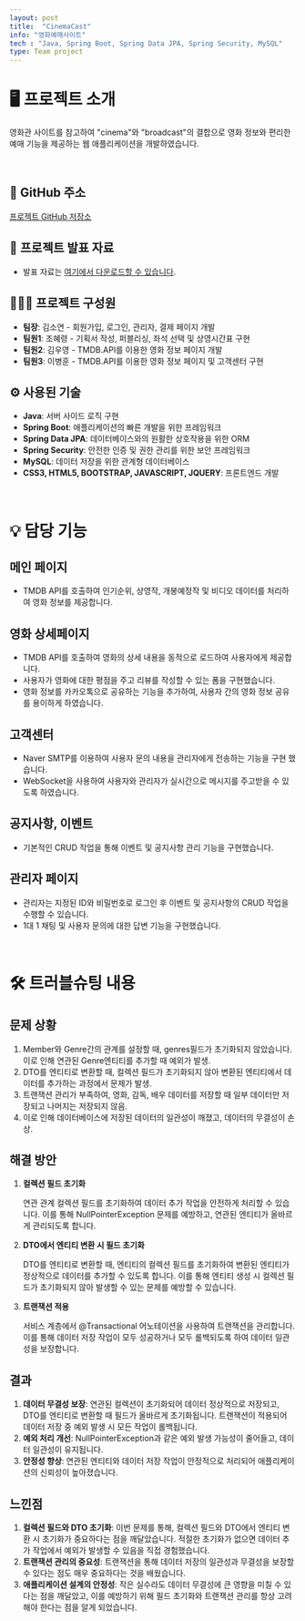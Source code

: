 ```yaml
---
layout: post
title:  "CinemaCast"
info: "영화예매사이트"
tech : "Java, Spring Boot, Spring Data JPA, Spring Security, MySQL"
type: Team project
---
```


# 🖥️ 프로젝트 소개
영화관 사이트를 참고하여 "cinema"와 "broadcast"의 결합으로 영화 정보와 편리한 예매 기능을 제공하는 웹 애플리케이션을 개발하였습니다.

<br/>

## 🔗 GitHub 주소
[프로젝트 GitHub 저장소](https://github.com/qudgns8883/CINEMACAST)

## 📄 프로젝트 발표 자료
- 발표 자료는 [여기에서 다운로드할 수 있습니다](https://docs.google.com/presentation/d/1Ua3kVJtuOFLrB7LKAKkkmn6AiUeTZ_L_/edit?usp=drive_link&ouid=104385299162078736648&rtpof=true&sd=true).

## 👨‍👩‍👦 프로젝트 구성원
- **팀장**: 김소연 - 회원가입, 로그인, 관리자, 결제 페이지 개발
- **팀원1**: 조혜령 - 기획서 작성, 퍼블리싱, 좌석 선택 및 상영시간표 구현
- **팀원2**: 김우영 - TMDB.API를 이용한 영화 정보 페이지 개발
- **팀원3**: 이병훈 - TMDB.API를 이용한 영화 정보 페이지 및 고객센터 구현

## ⚙️ 사용된 기술
- **Java**: 서버 사이드 로직 구현
- **Spring Boot**: 애플리케이션의 빠른 개발을 위한 프레임워크
- **Spring Data JPA**: 데이터베이스와의 원활한 상호작용을 위한 ORM
- **Spring Security**: 안전한 인증 및 권한 관리를 위한 보안 프레임워크
- **MySQL**: 데이터 저장을 위한 관계형 데이터베이스
- **CSS3, HTML5, BOOTSTRAP, JAVASCRIPT, JQUERY**: 프론트엔드 개발

<br/>

# 💡 담당 기능

## 메인 페이지
- TMDB API를 호출하여 인기순위, 상영작, 개봉예정작 및 비디오 데이터를 처리하여 영화 정보를 제공합니다.

## 영화 상세페이지
 - TMDB API를 호출하여 영화의 상세 내용을 동적으로 로드하여 사용자에게 제공합니다.
 - 사용자가 영화에 대한 평점을 주고 리뷰를 작성할 수 있는 폼을 구현했습니다.
 - 영화 정보를 카카오톡으로 공유하는 기능을 추가하여, 사용자 간의 영화 정보 공유를 용이하게 하였습니다.

## 고객센터
-  Naver SMTP를 이용하여 사용자 문의 내용을 관리자에게 전송하는 기능을 구현 했습니다.
-  WebSocket을 사용하여 사용자와 관리자가 실시간으로 메시지를 주고받을 수 있도록 하였습니다.

## 공지사항, 이벤트
- 기본적인 CRUD 작업을 통해 이벤트 및 공지사항 관리 기능을 구현했습니다.

## 관리자 페이지
- 관리자는 지정된 ID와 비밀번호로 로그인 후 이벤트 및 공지사항의 CRUD 작업을 수행할 수 있습니다.
- 1대 1 채팅 및 사용자 문의에 대한 답변 기능을 구현했습니다.
<br/>

# 🛠️ 트러블슈팅 내용

## 문제 상황

1. Member와  Genre간의 관계를 설정할 때, genres필드가 초기화되지 않았습니다. 이로 인해 연관된 Genre엔티티를 추가할 때 예외가 발생.
2. DTO를 엔티티로 변환할 때, 컬렉션 필드가 초기화되지 않아 변환된 엔티티에서 데이터를 추가하는 과정에서 문제가 발생.
3. 트랜잭션 관리가 부족하여, 영화, 감독, 배우 데이터를 저장할 때 일부 데이터만 저장되고 나머지는 저장되지 않음.
4. 이로 인해 데이터베이스에 저장된 데이터의 일관성이 깨졌고, 데이터의 무결성이 손상.


## 해결 방안

1. **컬렉션 필드 초기화**

   연관 관계 컬렉션 필드를 초기화하여 데이터 추가 작업을 안전하게 처리할 수 있습니다. 이를 통해 NullPointerException 문제를 예방하고, 연관된 엔티티가 올바르게 관리되도록 합니다.

2. **DTO에서 엔티티 변환 시 필드 초기화**

   DTO를 엔티티로 변환할 때, 엔티티의 컬렉션 필드를 초기화하여 변환된 엔티티가 정상적으로 데이터를 추가할 수 있도록 합니다. 이를 통해 엔티티 생성 시 컬렉션 필드가 초기화되지 않아 발생할 수 있는 문제를 예방할 수 있습니다.

3. **트랜잭션 적용**

   서비스 계층에서 @Transactional 어노테이션을 사용하여 트랜잭션을 관리합니다. 이를 통해 데이터 저장 작업이 모두 성공하거나 모두 롤백되도록 하여 데이터 일관성을 보장합니다.

## 결과

1. **데이터 무결성 보장**: 연관된 컬렉션이 초기화되어 데이터 정상적으로 저장되고, DTO를 엔티티로 변환할 때 필드가 올바르게 초기화됩니다. 트랜잭션이 적용되어 데이터 저장 중 예외 발생 시 모든 작업이 롤백됩니다.
2. **예외 처리 개선**: NullPointerException과 같은 예외 발생 가능성이 줄어들고, 데이터 일관성이 유지됩니다.
3. **안정성 향상**: 연관된 엔티티와 데이터 저장 작업이 안정적으로 처리되어 애플리케이션의 신뢰성이 높아졌습니다.

## 느낀점

1. **컬렉션 필드와 DTO 초기화**: 이번 문제를 통해, 컬렉션 필드와 DTO에서 엔티티 변환 시 초기화가 중요하다는 점을 깨달았습니다. 적절한 초기화가 없으면 데이터 추가 작업에서 예외가 발생할 수 있음을 직접 경험했습니다.
2. **트랜잭션 관리의 중요성**: 트랜잭션을 통해 데이터 저장의 일관성과 무결성을 보장할 수 있다는 점도 매우 중요하다는 것을 배웠습니다.
3. **애플리케이션 설계의 안정성**: 작은 실수라도 데이터 무결성에 큰 영향을 미칠 수 있다는 점을 깨달았고, 이를 예방하기 위해 필드 초기화와 트랜잭션 관리를 항상 고려해야 한다는 점을 알게 되었습니다.
